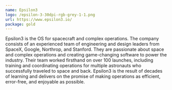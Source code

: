 ```yaml
---
name: Epsilon3
logo: /epsilon-3-30dpi-rgb-grey-1-1.png
url: https://www.epsilon3.io/
package: gold
---
```

Epsilon3 is the OS for spacecraft and complex operations. The company consists of an experienced team of engineering and design leaders from SpaceX, Google, Northrop, and Stanford. They are passionate about space and complex operations and creating game-changing software to power the industry. Their team worked firsthand on over 100 launches, including training and coordinating operations for multiple astronauts who successfully traveled to space and back. Epsilon3 is the result of decades of learning and delivers on the promise of making operations as efficient, error-free, and enjoyable as possible.
